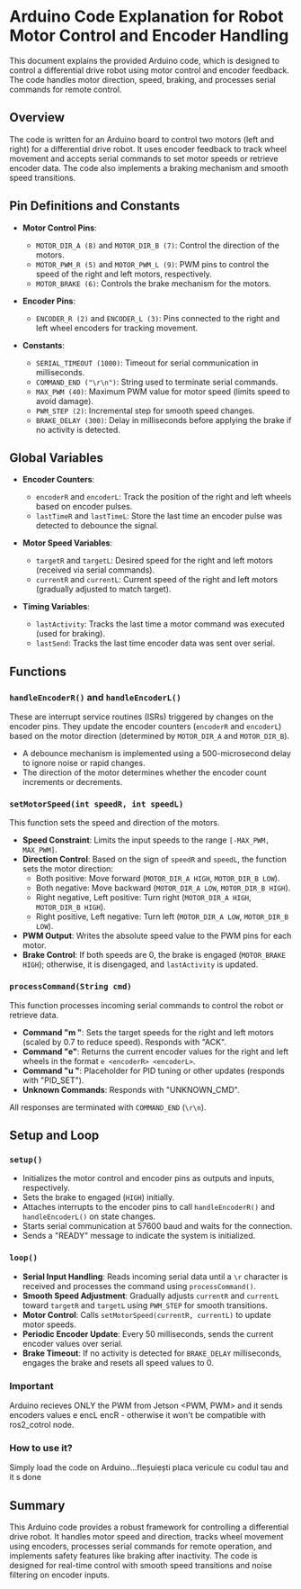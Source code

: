 # Arduino Code Explanation for Robot Motor Control and Encoder Handling

This document explains the provided Arduino code, which is designed to control a differential drive robot using motor control and encoder feedback. The code handles motor direction, speed, braking, and processes serial commands for remote control.

## Overview

The code is written for an Arduino board to control two motors (left and right) for a differential drive robot. It uses encoder feedback to track wheel movement and accepts serial commands to set motor speeds or retrieve encoder data. The code also implements a braking mechanism and smooth speed transitions.

## Pin Definitions and Constants

- **Motor Control Pins**:
  - `MOTOR_DIR_A (8)` and `MOTOR_DIR_B (7)`: Control the direction of the motors.
  - `MOTOR_PWM_R (5)` and `MOTOR_PWM_L (9)`: PWM pins to control the speed of the right and left motors, respectively.
  - `MOTOR_BRAKE (6)`: Controls the brake mechanism for the motors.

- **Encoder Pins**:
  - `ENCODER_R (2)` and `ENCODER_L (3)`: Pins connected to the right and left wheel encoders for tracking movement.

- **Constants**:
  - `SERIAL_TIMEOUT (1000)`: Timeout for serial communication in milliseconds.
  - `COMMAND_END ("\r\n")`: String used to terminate serial commands.
  - `MAX_PWM (40)`: Maximum PWM value for motor speed (limits speed to avoid damage).
  - `PWM_STEP (2)`: Incremental step for smooth speed changes.
  - `BRAKE_DELAY (300)`: Delay in milliseconds before applying the brake if no activity is detected.

## Global Variables

- **Encoder Counters**:
  - `encoderR` and `encoderL`: Track the position of the right and left wheels based on encoder pulses.
  - `lastTimeR` and `lastTimeL`: Store the last time an encoder pulse was detected to debounce the signal.

- **Motor Speed Variables**:
  - `targetR` and `targetL`: Desired speed for the right and left motors (received via serial commands).
  - `currentR` and `currentL`: Current speed of the right and left motors (gradually adjusted to match target).

- **Timing Variables**:
  - `lastActivity`: Tracks the last time a motor command was executed (used for braking).
  - `lastSend`: Tracks the last time encoder data was sent over serial.

## Functions

### `handleEncoderR()` and `handleEncoderL()`

These are interrupt service routines (ISRs) triggered by changes on the encoder pins. They update the encoder counters (`encoderR` and `encoderL`) based on the motor direction (determined by `MOTOR_DIR_A` and `MOTOR_DIR_B`).

- A debounce mechanism is implemented using a 500-microsecond delay to ignore noise or rapid changes.
- The direction of the motor determines whether the encoder count increments or decrements.

### `setMotorSpeed(int speedR, int speedL)`

This function sets the speed and direction of the motors.

- **Speed Constraint**: Limits the input speeds to the range `[-MAX_PWM, MAX_PWM]`.
- **Direction Control**: Based on the sign of `speedR` and `speedL`, the function sets the motor direction:
  - Both positive: Move forward (`MOTOR_DIR_A HIGH`, `MOTOR_DIR_B LOW`).
  - Both negative: Move backward (`MOTOR_DIR_A LOW`, `MOTOR_DIR_B HIGH`).
  - Right negative, Left positive: Turn right (`MOTOR_DIR_A HIGH`, `MOTOR_DIR_B HIGH`).
  - Right positive, Left negative: Turn left (`MOTOR_DIR_A LOW`, `MOTOR_DIR_B LOW`).
- **PWM Output**: Writes the absolute speed value to the PWM pins for each motor.
- **Brake Control**: If both speeds are 0, the brake is engaged (`MOTOR_BRAKE HIGH`); otherwise, it is disengaged, and `lastActivity` is updated.

### `processCommand(String cmd)`

This function processes incoming serial commands to control the robot or retrieve data.

- **Command "m <speedR> <speedL>"**: Sets the target speeds for the right and left motors (scaled by 0.7 to reduce speed). Responds with "ACK".
- **Command "e"**: Returns the current encoder values for the right and left wheels in the format `e <encoderR> <encoderL>`.
- **Command "u <value>"**: Placeholder for PID tuning or other updates (responds with "PID_SET").
- **Unknown Commands**: Responds with "UNKNOWN_CMD".

All responses are terminated with `COMMAND_END` (`\r\n`).

## Setup and Loop

### `setup()`

- Initializes the motor control and encoder pins as outputs and inputs, respectively.
- Sets the brake to engaged (`HIGH`) initially.
- Attaches interrupts to the encoder pins to call `handleEncoderR()` and `handleEncoderL()` on state changes.
- Starts serial communication at 57600 baud and waits for the connection.
- Sends a "READY" message to indicate the system is initialized.

### `loop()`

- **Serial Input Handling**: Reads incoming serial data until a `\r` character is received and processes the command using `processCommand()`.
- **Smooth Speed Adjustment**: Gradually adjusts `currentR` and `currentL` toward `targetR` and `targetL` using `PWM_STEP` for smooth transitions.
- **Motor Control**: Calls `setMotorSpeed(currentR, currentL)` to update motor speeds.
- **Periodic Encoder Update**: Every 50 milliseconds, sends the current encoder values over serial.
- **Brake Timeout**: If no activity is detected for `BRAKE_DELAY` milliseconds, engages the brake and resets all speed values to 0.

### **Important**

Arduino recieves ONLY the PWM from Jetson <PWM, PWM>
and it sends encoders values e encL encR - otherwise it won't be compatible with ros2_cotrol node.

### How to use it?

Simply load the code on Arduino...fleșuiești placa vericule cu codul tau and it s done

## Summary

This Arduino code provides a robust framework for controlling a differential drive robot. It handles motor speed and direction, tracks wheel movement using encoders, processes serial commands for remote operation, and implements safety features like braking after inactivity. The code is designed for real-time control with smooth speed transitions and noise filtering on encoder inputs.
